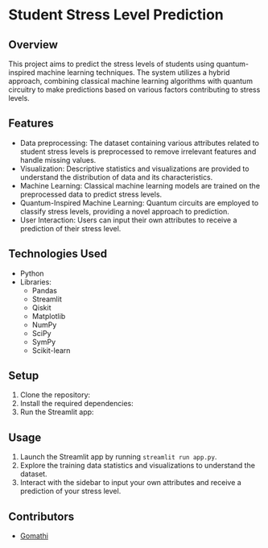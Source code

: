 # Student Stress Level Prediction

## Overview
This project aims to predict the stress levels of students using quantum-inspired machine learning techniques. The system utilizes a hybrid approach, combining classical machine learning algorithms with quantum circuitry to make predictions based on various factors contributing to stress levels.

## Features
- Data preprocessing: The dataset containing various attributes related to student stress levels is preprocessed to remove irrelevant features and handle missing values.
- Visualization: Descriptive statistics and visualizations are provided to understand the distribution of data and its characteristics.
- Machine Learning: Classical machine learning models are trained on the preprocessed data to predict stress levels.
- Quantum-Inspired Machine Learning: Quantum circuits are employed to classify stress levels, providing a novel approach to prediction.
- User Interaction: Users can input their own attributes to receive a prediction of their stress level.

## Technologies Used
- Python
- Libraries:
  - Pandas
  - Streamlit
  - Qiskit
  - Matplotlib
  - NumPy
  - SciPy
  - SymPy
  - Scikit-learn

## Setup
1. Clone the repository:
2. Install the required dependencies:
3. Run the Streamlit app:
  

## Usage
1. Launch the Streamlit app by running `streamlit run app.py`.
2. Explore the training data statistics and visualizations to understand the dataset.
3. Interact with the sidebar to input your own attributes and receive a prediction of your stress level.

## Contributors
- [Gomathi](https://github.com/GomathiR362)

